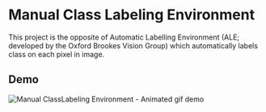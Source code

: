 # Manual Class Labeling Environment

This project is the opposite of Automatic Labelling Environment (ALE; developed by the Oxford Brookes Vision Group) which automatically labels class on each pixel in image. 

## Demo


![Manual ClassLabeling Environment - Animated gif demo](demo/demo.gif)
